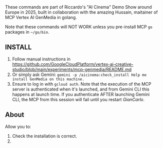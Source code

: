 These commands are part of Riccardo's "AI Cinema" Demo Show around Europe in 2025,
built in collaboration with the amazing Hussain, maitainer of MCP Vertex AI GenMedia in golang.

Note that these commands will NOT WORK unless you pre-install MCP `go` packages in `~/go/bin`.

## INSTALL

1. Follow manual instructions in https://github.com/GoogleCloudPlatform/vertex-ai-creative-studio/blob/main/experiments/mcp-genmedia/README.md
2. Or simply ask Gemini: `gemini -p /aicinema:check_install Help me install GenMedia on this machine.`
3. Ensure to log in with `gcloud auth`. Note that the execution of the MCP server is authenticated when it's launched, and from Gemini CLI
   this happens at launch time. If you authenticate AFTER launching Gemini CLI, the MCP from this session will fail until you restart *GianCarlo*.

## About

Allow you to:

1. Check the installation is correct.
2.
